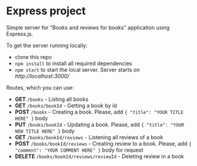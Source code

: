 # Express project

Simple server for "Books and reviews for books" application using Express.js.

To get the server running locally:
* clone this repo
* `npm install` to install all required dependencies
* `npm start` to start the local server. Server starts on *http://localhost:3000/*

Routes, which you can use:
* **GET**  `/books` - Listing all books
* **GET**   `/books/bookId` - Getting a book by id
* **POST**  `/books` - Creating a book. Please, add `{ "title": "YOUR TITLE HERE" }` body
* **PUT**  `/books/bookId` - Updating a book. Please, add `{ "title": "YOUR NEW TITLE HERE" }` body
* **GET**  `/books/bookId/reviews` - Listening all reviews of a book
* **POST** `/books/bookId/reviews` - Creating review to a book. Please, add `{ "comment": "YOUR COMMENT HERE" }` body for request
* **DELETE**  `/books/bookId/reviews/reviewId` - Deleting review in a book
